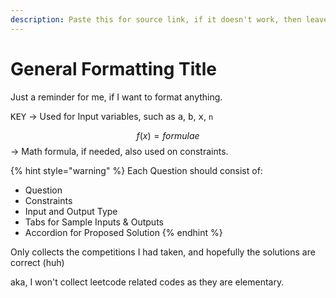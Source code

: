 ```yaml
---
description: Paste this for source link, if it doesn't work, then leave it be.
---
```


# General Formatting Title

Just a reminder for me, if I want to format anything.

<kbd>KEY</kbd> -> Used for Input variables, such as <kbd>a</kbd>, <kbd>b</kbd>, <kbd>x</kbd>, `n`

&#x20;$$f(x) = formulae$$ -> Math formula, if needed, also used on constraints.

{% hint style="warning" %}
Each Question should consist of:

* Question
* Constraints
* Input and Output Type
* Tabs for Sample Inputs & Outputs
* Accordion for Proposed Solution
{% endhint %}

Only collects the competitions I had taken, and hopefully the solutions are correct (huh)

aka, I won't collect leetcode related codes as they are elementary.
